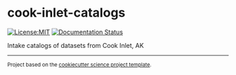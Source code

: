 cook-inlet-catalogs
===================
[![License:MIT](https://img.shields.io/badge/License-MIT-green.svg?style=for-the-badge)](https://opensource.org/licenses/MIT)
[![Documentation Status](https://img.shields.io/readthedocs/cook-inlet-catalogs/latest.svg?style=for-the-badge)](https://cook-inlet-catalogs.readthedocs.io/en/latest/?badge=latest)


Intake catalogs of datasets from Cook Inlet, AK

--------

<p><small>Project based on the <a target="_blank" href="https://github.com/jbusecke/cookiecutter-science-project">cookiecutter science project template</a>.</small></p>
